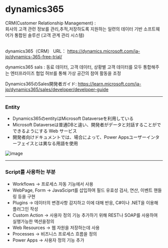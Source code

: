 <h1>dynamics365</h1>
CRM(Customer Relationship Management) : <br>
회사의 고객 관련 정보를 관리,추적,저장하도록 지원하는 일련의 데이터 기반 소프트웨어가 통합된 솔루션 (고객 관계 관리 시스템) <br><br>

dynamics365（CRM） URL：
https://dynamics.microsoft.com/ja-jp/dynamics-365-free-trial/<br>

dynamics365 sals : 동료 데이터, 고객 데이터, 상황별 고객 데이터를 모두 통합해주는 엔터프라이즈 협업 허브를 통해 가상 공간의 참여 활동을 조정<br>

Dynamics365のSales開発者ガイド: https://learn.microsoft.com/ja-jp/dynamics365/sales/developer/developer-guide
<hr>
<h3>Entity</h3>

 - Dynamics365のentityはMicrosoft Dataverseを利用している 
 - Microsoft Dataverseは普通DBと違い、開発者がデータと対話することがでできるようにする Web サービス 
 - 開発者向けドキュメントでは、場合によって、Power Appsユーザーインターフェイスとは異なる用語を使用
 
![image](https://github.com/kimTH65/cs/assets/59690816/d886091e-1731-41b9-8786-cfcb178c2e62)

<hr>
<h3>Script를 사용하는 부분</h3>

 - Workflows -> 프로세스 자동 기능에서 사용
 - WebPage, Form -> JavaSciprt를 삽입하여 필드 유효성 검사, 연산, 이벤트 핸들링 등을 구현
 - Plugins -> 데이터의 변경사항 감지하고 이에 대해 반응, C#이나 .NET을 이용해 플러그인 작성
 - Custom Action -> 사용자 정의 기능 추가하기 위해 REST나 SOAP를 사용하여 실행가능한 액션을정의
 - Web Resources -> 웹 자원을 저장하는데 사용
 - Processes -> 비즈니스 프로세스 흐름을 정의
 - Power Apps -> 사용자 정의 기능 추가 

